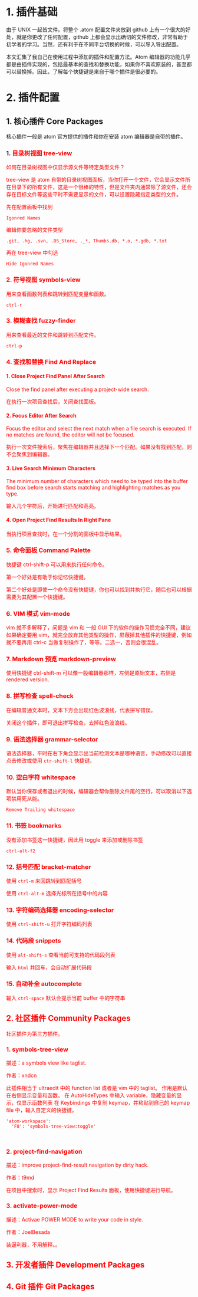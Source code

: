 
# 1. 插件基础

由于 UNIX 一起皆文件。将整个 .atom 配置文件夹放到 github 上有一个很大的好处，就是你更改了任何配置，github 上都会显示出确切的文件修改，非常有助于初学者的学习。当然，还有利于在不同平台切换的时候，可以导入导出配置。

本文汇集了我自己在使用过程中添加的插件和配置方法。Atom 编辑器的功能几乎都是由插件实现的，包括最基本的查找和替换功能，如果你不喜欢原装的，甚至都可以替换掉。因此，了解每个快捷键是来自于哪个插件是很必要的。



# 2. 插件配置

## 1. 核心插件 Core Packages

核心插件一般是 atom 官方提供的插件和你在安装 atom 编辑器是自带的插件。

### 1. <font color=red> 目录树视图 tree-view

如何在目录树视图中仅显示源文件等特定类型文件？

tree-view 是 atom 自带的目录树视图面板，当你打开一个文件，它会显示文件所在目录下的所有文件，这是一个很棒的特性，但是文件夹内通常除了源文件，还会存在目标文件等这些平时不需要显示的文件，可以设置隐藏指定类型的文件。

先在配置面板中找到

`Igonred Names`

编辑你要忽略的文件类型

`.git, .hg, .svn, .DS_Store, ._*, Thumbs.db, *.o, *.gdb, *.txt`

再在 tree-view 中勾选

`Hide Igonred Names`

### 2. <font color=red> 符号视图 symbols-view

用来查看函数列表和跳转到匹配变量和函数。

`ctrl-r`

### 3. <font color=red> 模糊查找 fuzzy-finder

用来查看最近的文件和跳转到匹配文件。

`ctrl-p`

### 4. <font color=red> 查找和替换 Find And Replace

#### 1. Close Project Find Panel After Search

Close the find panel after executing a project-wide search.

在执行一次项目查找后，关闭查找面板。

#### 2. Focus Editor After Search

Focus the editor and select the next match when a file search is executed. If no matches are found, the editor will not be focused.

执行一次文件搜索后，聚焦在编辑器并且选择下一个匹配。如果没有找到匹配，则不会聚焦到编辑器。

#### 3. Live Search Minimum Characters

The minimum number of characters which need to be typed into the buffer find box before search starts matching and highlighting matches as you type.

输入几个字符后，开始进行匹配和高亮。

#### 4. Open Project Find Results In Right Pane

当执行项目查找时，在一个分割的面板中显示结果。

### 5. <font color=red> 命令面板 Command Palette

快捷键 ctrl-shift-p 可以用来执行任何命令。

第一个好处是有助于你记忆快捷键。

第二个好处是即使一个命令没有快捷键，你也可以找到并执行它，随后也可以根据需要为其配置一个快捷键。

### 6. <font color=red> VIM 模式 vim-mode

vim 就不多解释了，问题是 vim 和 一般 GUI 下的软件的操作习惯完全不同，建议如果确定要用 vim，就完全放弃其他类型的操作，屏蔽掉其他插件的快捷键，例如就不要再用 ctrl-c 当做复制操作了，等等。二选一，否则会很混乱。

### 7. <font color=red> Markdown 预览 markdown-preview

使用快捷键 ctrl-shift-m 可以像一般编辑器那样，左侧是原始文本，右侧是 rendered version.

### 8. <font color=red> 拼写检查 spell-check

在编辑普通文本时，文本下方会出现红色波浪线，代表拼写错误。

关闭这个插件，即可退出拼写检查，去掉红色波浪线。

### 9. <font color=red> 语法选择器 grammar-selector

语法选择器，平时在右下角会显示出当前检测文本是哪种语言，手动修改可以直接点击修改或使用 `ctr-shift-l` 快捷键。

### 10. <font color=red> 空白字符 whitespace

默认当你保存或者退出的时候，编辑器会帮你删除文件尾的空行，可以取消以下选项禁用死从能。

`Remove Trailing whitespace`

### 11. <font color=red> 书签 bookmarks

没有添加书签这一快捷键，因此用 toggle 来添加或删除书签

`ctrl-alt-f2`

### 12. <font color=red> 括号匹配 bracket-matcher

使用 `ctrl-m` 来回跳转到匹配括号

使用 `ctrl-alt-m` 选择光标所在括号中的内容

### 13. <font color=red> 字符编码选择器 encoding-selector

使用 `ctrl-shift-u` 打开字符编码列表

### 14. <font color=red> 代码段 snippets

使用 `alt-shift-s` 查看当前可支持的代码段列表

输入 `html` 并回车，会自动扩展代码段

### 15. <font color=red> 自动补全 autocomplete

输入 `ctrl-space` 默认会提示当前 buffer 中的字符串

## 2. 社区插件 Community Packages

社区插件为第三方插件。

### 1. <font color=red> symbols-tree-view

描述：a symbols view like taglist.

作者：xndcn

此插件相当于 ultraedit 中的 function list 或者是 vim 中的 taglist。
作用是默认在右侧显示变量和函数。
在 AutoHideTypes 中输入 variable，隐藏变量的显示，仅显示函数列表
在 Keybindings 中复制 keymap，并粘贴到自己的 keymap file 中，输入自定义的快捷键。

```
'atom-workspace':
  'F8': 'symbols-tree-view:toggle'



```

### 2. <font color=red> project-find-navigation

描述：improve project-find-result navigation by dirty hack.

作者：t9md

在项目中搜索时，显示 Project Find Results 面板，使用快捷键进行导航。

### 3. <font color=red> activate-power-mode

描述：Activae POWER MODE to write your code in style.

作者：JoelBesada

装逼利器，不用解释。。




## 3. 开发者插件 Development Packages




## 4. Git 插件 Git Packages
